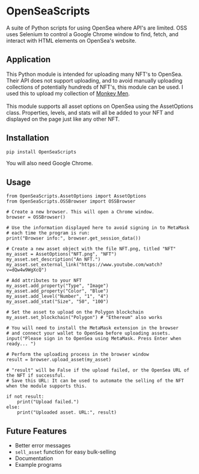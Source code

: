# OpenSeaScripts
A suite of Python scripts for using OpenSea where API's are limited. OSS uses Selenium to control a Google Chrome window to find, fetch, and interact with HTML elements on OpenSea's website.

## Application
This Python module is intended for uploading many NFT's to OpenSea. Their API does not support uploading, and to avoid manually uploading collections of potentially hundreds of NFT's, this module can be used. I used this to upload my collection of [Monkey Men](https://opensea.io/collection/5000-monkey-men).
<br><br>
This module supports all asset options on OpenSea using the AssetOptions class. Properties, levels, and stats will all be added to your NFT and displayed on the page just like any other NFT.

## Installation
```bash
pip install OpenSeaScripts
```
You will also need Google Chrome.

## Usage
```python3
from OpenSeaScripts.AssetOptions import AssetOptions
from OpenSeaScripts.OSSBrowser import OSSBrowser

# Create a new browser. This will open a Chrome window.
browser = OSSBrowser()

# Use the information displayed here to avoid signing in to MetaMask
# each time the program is run:
print("Browser info:", browser.get_session_data())

# Create a new asset object with the file NFT.png, titled "NFT"
my_asset = AssetOptions("NFT.png", "NFT")
my_asset.set_description("An NFT.")
my_asset.set_external_link("https://www.youtube.com/watch?v=dQw4w9WgXcQ")

# Add attributes to your NFT
my_asset.add_property("Type", "Image")
my_asset.add_property("Color", "Blue")
my_asset.add_level("Number", "1", "4")
my_asset.add_stat("Size", "50", "100")

# Set the asset to upload on the Polygon blockchain
my_asset.set_blockchain("Polygon") # "Ethereum" also works

# You will need to install the MetaMask extension in the browser 
# and connect your wallet to OpenSea before uploading assets.
input("Please sign in to OpenSea using MetaMask. Press Enter when ready... ")

# Perform the uploading process in the browser window
result = browser.upload_asset(my_asset)

# "result" will be False if the upload failed, or the OpenSea URL of the NFT if successful.
# Save this URL: It can be used to automate the selling of the NFT when the module supports this.

if not result:
	print("Upload failed.")
else:
	print("Uploaded asset. URL:", result)
```

## Future Features
- Better error messages
- `sell_asset` function for easy bulk-selling
- Documentation
- Example programs
